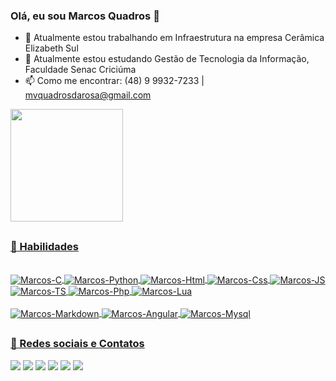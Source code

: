### Olá, eu sou Marcos Quadros 👋

- 🔭 Atualmente estou trabalhando em Infraestrutura na empresa Cerâmica Elizabeth Sul
- 🌱 Atualmente estou estudando Gestão de Tecnologia da Informação, Faculdade Senac Criciúma
- 📫 Como me encontrar: (48) 9 9932-7233 | mvquadrosdarosa@gmail.com

<div>
  <a href="https://github.com/marcosquadros">
  <img height="180em" src="https://github-readme-stats.vercel.app/api/top-langs/?username=marcosquadros&layout=compact&langs_count=7&theme=dracula"/>
</div>
  
##
  
### 🚀 Habilidades
<div style="display: inline_block"><br>
  <img align="center" alt="Marcos-C" src="https://img.shields.io/badge/C%23-239120?style=for-the-badge&logo=c-sharp&logoColor=white">
  <img align="center" alt="Marcos-Python" src="https://img.shields.io/badge/Python-3776AB?style=for-the-badge&logo=python&logoColor=white">
  <img align="center" alt="Marcos-Html" src="https://img.shields.io/badge/HTML-239120?style=for-the-badge&logo=html5&logoColor=white">
  <img align="center" alt="Marcos-Css" src="https://img.shields.io/badge/CSS-239120?&style=for-the-badge&logo=css3&logoColor=white">
  <img align="center" alt="Marcos-JS" src="https://img.shields.io/badge/JavaScript-F7DF1E?style=for-the-badge&logo=javascript&logoColor=black">
  <img align="center" alt="Marcos-TS" src="https://img.shields.io/badge/Node.js-43853D?style=for-the-badge&logo=node.js&logoColor=white">
  <img align="center" alt="Marcos-Php" src="https://img.shields.io/badge/PHP-777BB4?style=for-the-badge&logo=php&logoColor=white">
  <img align="center" alt="Marcos-Lua" src="https://img.shields.io/badge/Lua-2C2D72?style=for-the-badge&logo=lua&logoColor=white">
  <br/><br/>    
  <img align="center" alt="Marcos-Markdown" src="https://img.shields.io/badge/Markdown-000000?style=for-the-badge&logo=markdown&logoColor=white">
  <img align="center" alt="Marcos-Angular" src="https://img.shields.io/badge/Angular-DD0031?style=for-the-badge&logo=angular&logoColor=white">                                       <img align="center" alt="Marcos-Mysql" src="https://img.shields.io/badge/MySQL-00000F?style=for-the-badge&logo=mysql&logoColor=white">                                                                                                       
</div>
  
##
 
 ### 📱 Redes sociais e Contatos
<div> 
  <a href="https://instagram.com/_marcos048" target="_blank"><img src="https://img.shields.io/badge/-Instagram-%23E4405F?style=for-the-badge&logo=instagram&logoColor=white" target="_blank"></a>
  <a href="https://www.twitter.com/_marcos_quadros/" target="_blank"><img src="https://img.shields.io/badge/Twitter-1DA1F2?style=for-the-badge&logo=twitter&logoColor=white" target="_blank"></a> 
 	<a href="https://www.twitch.tv/katiiaau" target="_blank"><img src="https://img.shields.io/badge/Twitch-9146FF?style=for-the-badge&logo=twitch&logoColor=white" target="_blank"></a>
 <a href="https://discord.gg/qRhQ9FJT" target="_blank"><img src="https://img.shields.io/badge/Discord-7289DA?style=for-the-badge&logo=discord&logoColor=white" target="_blank"></a> 
  <a href = "mailto:mvquadrosdarosa@gmail.com"><img src="https://img.shields.io/badge/-Gmail-%23333?style=for-the-badge&logo=gmail&logoColor=white" target="_blank"></a>
  <a href="https://www.linkedin.com/in/marcos-quadros-2aa671163/" target="_blank"><img src="https://img.shields.io/badge/-LinkedIn-%230077B5?style=for-the-badge&logo=linkedin&logoColor=white" target="_blank"></a> 
  

 
 
</div>
  
##

